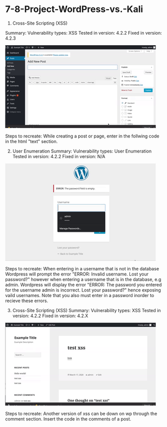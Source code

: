 # 7-8-Project-WordPress-vs.-Kali

1. Cross-Site Scripting (XSS) 


Summary: 
Vulnerability types: XSS
Tested in version: 4.2.2
Fixed in version: 4.2.3

![Alt Text](https://github.com/erinwilhjelm/7-8-Project-WordPress-vs.-Kali/blob/master/xss-1.gif)

Steps to recreate: While creating a post or page, enter in the follwing code in the html "text" section. 


2. User Enumeration
Summary:
Vulnerability types: User Enumeration
Tested in version: 4.2.2
Fixed in version: N/A

![Alt Text](https://github.com/erinwilhjelm/7-8-Project-WordPress-vs.-Kali/blob/master/User%20Enumeration.gif)


Steps to recreate: When entering in a username that is not in the database Wordpress will prompt the error "ERROR: Invalid username. Lost your password?" however when entering a username that is in the database, e.g admin. Wordpress will display the error "ERROR: The password you entered for the username admin is incorrect. Lost your password?" hence exposing vaild usernames. Note that you also must enter in a password inorder to recieve these errors. 

3.  Cross-Site Scripting (XSS) 
Summary: 
Vulnerability types: XSS
Tested in version: 4.2.2
Fixed in version: 4.2.X


![Alt Text](https://github.com/erinwilhjelm/7-8-Project-WordPress-vs.-Kali/blob/master/xss-2.gif)

Steps to recreate: Another version of xss can be down on wp through the comment section. Insert the code in the comments of a post.
